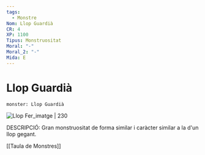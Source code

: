 ```yaml
---
tags:
  - Monstre
Nom: Llop Guardià
CR: 4
XP: 1100
Tipus: Monstruositat
Moral: "-"
Moral_2: "-"
Mida: E
---
```

# Llop Guardià

```statblock
monster: Llop Guardià
```

![Llop Fer_imatge | 230](https://www.dndbeyond.com/avatars/thumbnails/17747/612/1000/1000/637568598128819278.jpeg)

DESCRIPCIÓ: 
Gran monstruositat de forma similar i caràcter similar a la d'un llop gegant.

[[Taula de Monstres]]